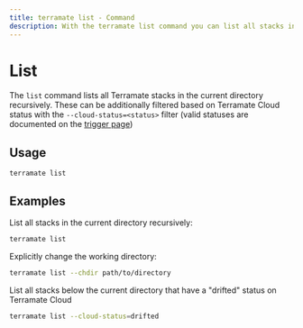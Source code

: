 ```yaml
---
title: terramate list - Command
description: With the terramate list command you can list all stacks in the current directory recursively.
---
```


# List

The `list` command lists all Terramate stacks in the current directory recursively. These can be additionally filtered based on Terramate Cloud status with the `--cloud-status=<status>` filter (valid statuses are documented on the [trigger page](./trigger.md))

## Usage

`terramate list`

## Examples

List all stacks in the current directory recursively:

```bash
terramate list
```

Explicitly change the working directory:

```bash
terramate list --chdir path/to/directory
```

List all stacks below the current directory that have a "drifted" status on Terramate Cloud

```bash
terramate list --cloud-status=drifted
```
